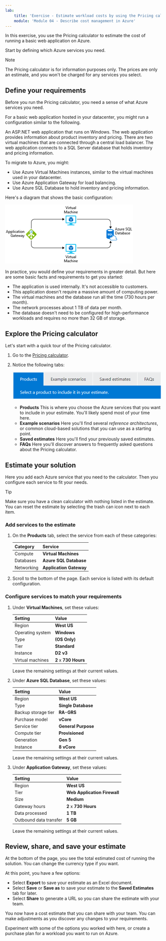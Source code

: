 ```yaml
---
lab:
    title: 'Exercise - Estimate workload costs by using the Pricing calculator'
    module: 'Module 04 - Describe cost management in Azure'
---
```


In this exercise, you use the Pricing calculator to estimate the cost of running a basic web application on Azure.

Start by defining which Azure services you need.

> [!NOTE]
> The Pricing calculator is for information purposes only. The prices are only an estimate, and you won't be charged for any services you select.

## Define your requirements

Before you run the Pricing calculator, you need a sense of what Azure services you need.

For a basic web application hosted in your datacenter, you might run a configuration similar to the following.

An ASP.NET web application that runs on Windows. The web application provides information about product inventory and pricing. There are two virtual machines that are connected through a central load balancer. The web application connects to a SQL Server database that holds inventory and pricing information.

To migrate to Azure, you might:

 -  Use Azure Virtual Machines instances, similar to the virtual machines used in your datacenter.
 -  Use Azure Application Gateway for load balancing.
 -  Use Azure SQL Database to hold inventory and pricing information.

Here's a diagram that shows the basic configuration:

![A diagram showing a potential Azure solution for hosting an application.](./Media/estimate-costs-architecture-171ae4c1.png)

In practice, you would define your requirements in greater detail. But here are some basic facts and requirements to get you started:

 -  The application is used internally. It's not accessible to customers.
 -  This application doesn't require a massive amount of computing power.
 -  The virtual machines and the database run all the time (730 hours per month).
 -  The network processes about 1 TB of data per month.
 -  The database doesn't need to be configured for high-performance workloads and requires no more than 32 GB of storage.

## Explore the Pricing calculator

Let's start with a quick tour of the Pricing calculator.

1.  Go to the [Pricing calculator](https://azure.microsoft.com/pricing/calculator/?azure-portal=true).
2.  Notice the following tabs:
    
    ![A screenshot of the Pricing calculator menu bar with the Products tab selected.](./Media/price-calculator-menu-bar-4a43e988.png)
    
     -  **Products** This is where you choose the Azure services that you want to include in your estimate. You'll likely spend most of your time here.
     -  **Example scenarios** Here you'll find several *reference architectures*, or common cloud-based solutions that you can use as a starting point.
     -  **Saved estimates** Here you'll find your previously saved estimates.
     -  **FAQs** Here you'll discover answers to frequently asked questions about the Pricing calculator.

## Estimate your solution

Here you add each Azure service that you need to the calculator. Then you configure each service to fit your needs.

> [!TIP]
> Make sure you have a clean calculator with nothing listed in the estimate. You can reset the estimate by selecting the trash can icon next to each item.

### Add services to the estimate

1.  On the **Products** tab, select the service from each of these categories:
    
    | **Category** | **Service**             |
    | ------------ | ----------------------- |
    | Compute      | **Virtual Machines**    |
    | Databases    | **Azure SQL Database**  |
    | Networking   | **Application Gateway** |
2.  Scroll to the bottom of the page. Each service is listed with its default configuration.

### Configure services to match your requirements

1.  Under **Virtual Machines**, set these values:
    
    | **Setting**      | **Value**             |
    | ---------------- | --------------------- |
    | Region           | **West US**           |
    | Operating system | **Windows**           |
    | Type             | **(OS Only)**         |
    | Tier             | **Standard**          |
    | Instance         | **D2 v3**             |
    | Virtual machines | **2** x **730 Hours** |
    
    Leave the remaining settings at their current values.
2.  Under **Azure SQL Database**, set these values:
    
    | **Setting**         | **Value**           |
    | ------------------- | ------------------- |
    | Region              | **West US**         |
    | Type                | **Single Database** |
    | Backup storage tier | **RA-GRS**          |
    | Purchase model      | **vCore**           |
    | Service tier        | **General Purpose** |
    | Compute tier        | **Provisioned**     |
    | Generation          | **Gen 5**           |
    | Instance            | **8 vCore**         |
    
    Leave the remaining settings at their current values.
3.  Under **Application Gateway**, set these values:
    
    | **Setting**            | **Value**                    |
    | ---------------------- | ---------------------------- |
    | Region                 | **West US**                  |
    | Tier                   | **Web Application Firewall** |
    | Size                   | **Medium**                   |
    | Gateway hours          | **2** x **730 Hours**        |
    | Data processed         | **1 TB**                     |
    | Outbound data transfer | **5 GB**                     |
    
    Leave the remaining settings at their current values.

## Review, share, and save your estimate

At the bottom of the page, you see the total estimated cost of running the solution. You can change the currency type if you want.

At this point, you have a few options:

 -  Select **Export** to save your estimate as an Excel document.
 -  Select **Save** or **Save as** to save your estimate to the **Saved Estimates** tab for later.
 -  Select **Share** to generate a URL so you can share the estimate with your team.

You now have a cost estimate that you can share with your team. You can make adjustments as you discover any changes to your requirements.

Experiment with some of the options you worked with here, or create a purchase plan for a workload you want to run on Azure.
